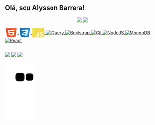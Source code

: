 ## Olá, sou Alysson Barrera!

<div align="center">
  <a href="https://github.com/alyssonbarrera">
  <img height="160em" src="https://github-readme-stats.vercel.app/api?username=alyssonbarrera&show_icons=true&theme=dark&include_all_commits=true&count_private=true"/>
  <img height="160em" src="https://github-readme-stats.vercel.app/api/top-langs/?username=alyssonbarrera&layout=compact&langs_count=7&theme=dark"/>
</div>
<div style="display: inline_block"><br>
   <img align="center" alt="HTML" height="30" width="40" src="https://raw.githubusercontent.com/devicons/devicon/master/icons/html5/html5-original.svg">
  <img align="center" alt="CSS" height="30" width="40" src="https://raw.githubusercontent.com/devicons/devicon/master/icons/css3/css3-original.svg">
  <img align="center" alt="JS" height="30" width="40" src="https://raw.githubusercontent.com/devicons/devicon/master/icons/javascript/javascript-plain.svg">
  <img align="center" alt="jQuery" height="30" width="40"src="https://cdn.jsdelivr.net/gh/devicons/devicon/icons/jquery/jquery-original.svg"/>
  <img align="center" alt="Bootstrap" height=38" width="40" src="https://cdn.jsdelivr.net/gh/devicons/devicon/icons/bootstrap/bootstrap-original.svg"/>
  <img align="center" alt="Git" height="30" width="40" src="https://cdn.jsdelivr.net/gh/devicons/devicon/icons/git/git-original.svg"/> 
  <img align="center" alt="NodeJS" height="30" width="40" src="https://cdn.jsdelivr.net/gh/devicons/devicon/icons/nodejs/nodejs-original.svg"/>
  <img  align="center" alt="MongoDB" height="30" width="40" src="https://cdn.jsdelivr.net/gh/devicons/devicon/icons/mongodb/mongodb-original.svg" />
  <img  align="center" alt="React" height="30" width="40" src="https://cdn.jsdelivr.net/gh/devicons/devicon/icons/react/react-original.svg" />
 <!-- <img align="center" alt="React" height="30" width="40" src="https://raw.githubusercontent.com/devicons/devicon/master/icons/react/react-original.svg"> -->
 <!-- <img align="center" alt="Python" height="30" width="40" src="https://raw.githubusercontent.com/devicons/devicon/master/icons/python/python-original.svg"> -->
</div>
  
  ##
 
<div> 

  <a href="https://www.linkedin.com/in/alysson-barrera/" target="_blank"><img src="https://img.shields.io/badge/-LinkedIn-%230077B5?style=for-the-badge&logo=linkedin&logoColor=white" target="_blank"></a>
  <a href = "mailto:alyssonbarrera.s@gmail.com"><img src="https://img.shields.io/badge/-Gmail-%23333?style=for-the-badge&logo=gmail&logoColor=white" target="_blank"></a> 
  <a href="https://www.instagram.com/alyssonbarrera/" target="_blank"><img src="https://img.shields.io/badge/-Instagram-%23E4405F?style=for-the-badge&logo=instagram&logoColor=white" target="_blank"></a>
 
  ![Snake animation](https://github.com/alyssonbarrera/alyssonbarrera/blob/output/github-contribution-grid-snake.svg)
 
</div>
